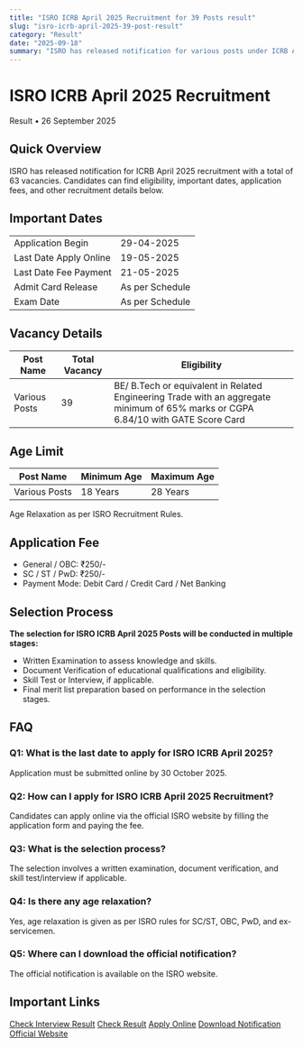 ```yaml
---
title: "ISRO ICRB April 2025 Recruitment for 39 Posts result"
slug: "isro-icrb-april-2025-39-post-result"
category: "Result"
date: "2025-09-18"
summary: "ISRO has released notification for various posts under ICRB April 2025. Interested candidates can check eligibility, important dates, application fees, and other details below."
---
```


<h1 class="text-3xl font-bold text-amber-600 mb-4">ISRO ICRB April 2025 Recruitment</h1>

<p class="text-sm text-gray-500 mb-6">
Result • 26 September 2025
</p>

<div class="bg-amber-50 dark:bg-gray-800 border-l-4 border-amber-500 p-4 rounded-lg shadow mb-6">
  <h2 class="text-lg font-semibold mb-2">Quick Overview</h2>
  <p class="text-gray-700 dark:text-gray-300 whitespace-pre-line">
    ISRO has released notification for ICRB April 2025 recruitment with a total of 63 vacancies. Candidates can find eligibility, important dates, application fees, and other recruitment details below.
  </p>
</div>

<section class="mb-8">
  <div class="bg-white dark:bg-gray-900 shadow rounded-lg overflow-hidden">
    <div class="bg-amber-500 px-4 ">
      <h2 class="text-lg font-semibold text-white py-4">Important Dates</h2>
    </div>
    <div class="p-4">
      <table class="w-full text-sm border">
        <tbody>
          <tr class="border-b hover:bg-gray-50 dark:hover:bg-gray-800"><td class="p-2 font-medium">Application Begin</td><td class="p-2">29-04-2025</td></tr>
          <tr class="border-b hover:bg-gray-50 dark:hover:bg-gray-800"><td class="p-2 font-medium">Last Date Apply Online</td><td class="p-2">19-05-2025</td></tr>
          <tr class="border-b hover:bg-gray-50 dark:hover:bg-gray-800"><td class="p-2 font-medium">Last Date Fee Payment</td><td class="p-2">21-05-2025</td></tr>
          <tr class="border-b hover:bg-gray-50 dark:hover:bg-gray-800"><td class="p-2 font-medium">Admit Card Release</td><td class="p-2">As per Schedule</td></tr>
          <tr class="border-b hover:bg-gray-50 dark:hover:bg-gray-800"><td class="p-2 font-medium">Exam Date</td><td class="p-2"> As per Schedule</td></tr>
        </tbody>
      </table>
    </div>
  </div>
</section>

<section class="mb-8">
  <div class="bg-white dark:bg-gray-900 shadow rounded-lg overflow-hidden">
    <div class="bg-amber-500 px-4">
      <h2 class="text-lg font-semibold text-white py-4">Vacancy Details</h2>
    </div>
    <div class="p-4">
      <table class="w-full text-sm border">
        <thead class="bg-amber-100 dark:bg-gray-700">
          <tr><th class="p-2 border">Post Name</th><th class="p-2 border">Total Vacancy</th><th class="p-2 border">Eligibility</th></tr>
        </thead>
        <tbody>
          <tr class="hover:bg-gray-50 dark:hover:bg-gray-800"><td class="p-2 border">Various Posts</td><td class="p-2 border">39</td><td class="p-2 border">BE/ B.Tech or equivalent in Related Engineering Trade with an aggregate minimum of 65% marks or CGPA 6.84/10 with GATE Score Card</td></tr>
        </tbody>
      </table>
    </div>
  </div>
</section>

<section class="mb-8">
  <div class="bg-white dark:bg-gray-900 shadow rounded-lg overflow-hidden">
    <div class="bg-amber-500 px-4">
      <h2 class="text-lg font-semibold text-white py-4">Age Limit</h2>
    </div>
    <div class="p-4">
      <table class="w-full text-sm border">
        <thead class="bg-amber-100 dark:bg-gray-700">
          <tr><th class="p-2 border">Post Name</th><th class="p-2 border">Minimum Age</th><th class="p-2 border">Maximum Age</th></tr>
        </thead>
        <tbody>
          <tr class="hover:bg-gray-50 dark:hover:bg-gray-800"><td class="p-2 border">Various Posts</td><td class="p-2 border">18 Years</td><td class="p-2 border">28 Years</td></tr>
        </tbody>
      </table>
      <p class="mt-4 font-semibold">Age Relaxation as per ISRO Recruitment Rules.</p>
    </div>
  </div>
</section>

<section class="mb-8">
  <div class="bg-white dark:bg-gray-900 shadow rounded-lg overflow-hidden">
    <div class="bg-amber-500 px-4">
      <h2 class="text-lg font-semibold text-white py-4">Application Fee</h2>
    </div>
    <div class="p-4">
      <ul class="list-disc pl-6">
        <li>General / OBC: ₹250/-</li>
        <li>SC / ST / PwD: ₹250/-</li>
        <li>Payment Mode: Debit Card / Credit Card / Net Banking</li>
      </ul>
    </div>
  </div>
</section>

<section class="mb-8">
  <div class="bg-white dark:bg-gray-900 shadow rounded-lg overflow-hidden">
    <div class="bg-amber-500 px-4">
      <h2 class="text-lg font-semibold text-white py-4">Selection Process</h2>
    </div>
    <div class="p-4 text-gray-700 dark:text-gray-300 whitespace-pre-line">
      <strong>The selection for ISRO ICRB April 2025 Posts will be conducted in multiple stages:</strong>
      <ul class="list-disc pl-6 mt-2">
        <li>Written Examination to assess knowledge and skills.</li>
        <li>Document Verification of educational qualifications and eligibility.</li>
        <li>Skill Test or Interview, if applicable.</li>
        <li>Final merit list preparation based on performance in the selection stages.</li>
      </ul>
    </div>
  </div>
</section>

<section class="mb-8">
  <div class="bg-white dark:bg-gray-900 shadow rounded-lg overflow-hidden">
    <div class="bg-amber-500 px-4">
      <h2 class="text-lg font-semibold text-white py-4">FAQ</h2>
    </div>
    <div class="p-4 space-y-4 text-gray-700 dark:text-gray-300">
      <div>
        <h3 class="font-semibold">Q1: What is the last date to apply for ISRO ICRB April 2025?</h3>
        <p>Application must be submitted online by 30 October 2025.</p>
      </div>
      <div>
        <h3 class="font-semibold">Q2: How can I apply for ISRO ICRB April 2025 Recruitment?</h3>
        <p>Candidates can apply online via the official ISRO website by filling the application form and paying the fee.</p>
      </div>
      <div>
        <h3 class="font-semibold">Q3: What is the selection process?</h3>
        <p>The selection involves a written examination, document verification, and skill test/interview if applicable.</p>
      </div>
      <div>
        <h3 class="font-semibold">Q4: Is there any age relaxation?</h3>
        <p>Yes, age relaxation is given as per ISRO rules for SC/ST, OBC, PwD, and ex-servicemen.</p>
      </div>
      <div>
        <h3 class="font-semibold">Q5: Where can I download the official notification?</h3>
        <p>The official notification is available on the ISRO website.</p>
      </div>
    </div>
  </div>
</section>

<section class="mb-8">
  <div class="bg-white dark:bg-gray-900 shadow rounded-lg overflow-hidden">
    <div class="bg-amber-500 px-4">
      <h2 class="text-lg font-semibold text-white py-4">Important Links</h2>
    </div>
    <div class="p-4 space-y-3">
     <a href="https://www.isro.gov.in/media_isro/pdf/recruitmentNotice/2025_Sep/ComputerInterviewresults.pdf" class="block text-center px-4 py-2 rounded font-medium shadow bg-lime-400 text-white hover:opacity-90 transition" target="_blank">Check Interview Result</a>
    <a href="https://www.isro.gov.in/ICRB_Recruitment8.html" class="block text-center px-4 py-2 rounded font-medium shadow bg-gray-600 text-white hover:opacity-90 transition" target="_blank">Check Result</a>
      <a href="https://www.isro.gov.in" class="block text-center px-4 py-2 rounded font-medium shadow bg-green-600 text-white hover:opacity-90 transition" target="_blank">Apply Online</a>
      <a href="https://www.isro.gov.in/careers" class="block text-center px-4 py-2 rounded font-medium shadow bg-red-600 text-white hover:opacity-90 transition" target="_blank">Download Notification</a>      
      <a href="https://www.isro.gov.in" class="block text-center px-4 py-2 rounded font-medium shadow bg-blue-600 text-white hover:opacity-90 transition" target="_blank">Official Website</a>
    </div>
  </div>
</section>